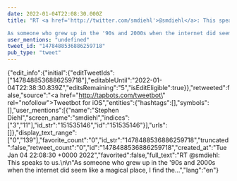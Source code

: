 ```yaml
---
date: 2022-01-04T22:08:30.000Z
title: "RT <a href='http://twitter.com/smdiehl'>@smdiehl</a>: This speaks to us.

As someone who grew up in the '90s and 2000s when the internet did seem like a magical place, I find the…″"
user_mentions: "undefined"
tweet_id: "1478488536886259718"
pub_type: "tweet"
---
```

{"edit_info":{"initial":{"editTweetIds":["1478488536886259718"],"editableUntil":"2022-01-04T22:38:30.839Z","editsRemaining":"5","isEditEligible":true}},"retweeted":false,"source":"<a href=\"http://tapbots.com/tweetbot\" rel=\"nofollow\">Tweetbot for iΟS</a>","entities":{"hashtags":[],"symbols":[],"user_mentions":[{"name":"Stephen Diehl","screen_name":"smdiehl","indices":["3","11"],"id_str":"151535146","id":"151535146"}],"urls":[]},"display_text_range":["0","139"],"favorite_count":"0","id_str":"1478488536886259718","truncated":false,"retweet_count":"0","id":"1478488536886259718","created_at":"Tue Jan 04 22:08:30 +0000 2022","favorited":false,"full_text":"RT @smdiehl: This speaks to us.\n\n\"As someone who grew up in the '90s and 2000s when the internet did seem like a magical place, I find the…","lang":"en"}
